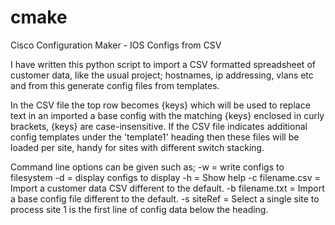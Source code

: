 # cmake
Cisco Configuration Maker - IOS Configs from CSV

I have written this python script to import a CSV formatted spreadsheet of customer data, like the usual project; hostnames, ip addressing, vlans etc and from this generate config files from templates.

In the CSV file the top row becomes {keys} which will be used to replace text in an imported a base config with the matching {keys} enclosed in curly brackets, {keys} are case-insensitive. 
If the CSV file indicates additional config templates under the 'template1' heading then these files will be loaded per site, handy for sites with different switch stacking. 

Command line options can be given such as;
-w = write configs to filesystem
-d = display configs to display
-h = Show help
-c filename.csv = Import a customer data CSV different to the default.
-b filename.txt = Import a base config file different to the default.
-s siteRef = Select a single site to process site 1 is the first line of config data below the heading.
